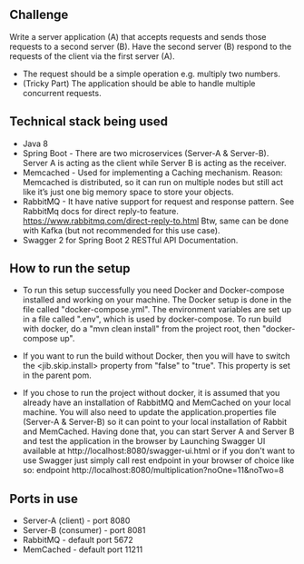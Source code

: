 ## Challenge
Write a server application (A) that accepts requests and sends those requests to a second server (B). 
Have the second server (B) respond to the requests of the client via the first server (A).
* The request should be a simple operation e.g. multiply two numbers.
* (Tricky Part) The application should be able to handle multiple concurrent requests.


## Technical stack being used
* Java 8
* Spring Boot - There are two microservices (Server-A & Server-B). Server A is acting as the client
while Server B is acting as the receiver.  
* Memcached - Used for implementing a Caching mechanism. Reason: Memcached is distributed, 
so it can run on multiple nodes but still act like it’s just one big memory space to store your objects.
* RabbitMQ - It have native support for request and response pattern. See RabbitMq docs for direct reply-to feature. https://www.rabbitmq.com/direct-reply-to.html
Btw, same can be done with Kafka (but not recommended for this use case).
* Swagger 2 for Spring Boot 2 RESTful API Documentation.

## How to run the setup
* To run this setup successfully you need Docker and Docker-compose installed and working on your machine. 
The Docker setup is done in the file called "docker-compose.yml". The environment variables are set up 
in a file called ".env", which is used by docker-compose. To run build with docker, do a "mvn clean install"
from the project root, then "docker-compose up". 

* If  you want to run the build without Docker, then you will have to switch the <jib.skip.install> 
property from "false" to "true". This property is set in the parent pom. 

* If you chose to run the project without docker, it is assumed that you already have an 
installation of RabbitMQ and MemCached on your local machine. You will also need to update 
the application.properties file (Server-A & Server-B) so it can point to your local installation of Rabbit and MemCached. 
Having done that, you can start Server A and Server B and test the application in the browser 
by Launching Swagger UI available at http://localhost:8080/swagger-ui.html or 
if you don't want to use Swagger just simply call rest endpoint in your browser of 
choice like so: endpoint http://localhost:8080/multiplication?noOne=11&noTwo=8

## Ports in use
* Server-A (client) - port 8080
* Server-B (consumer) - port 8081 
* RabbitMQ - default port 5672
* MemCached - default port 11211








